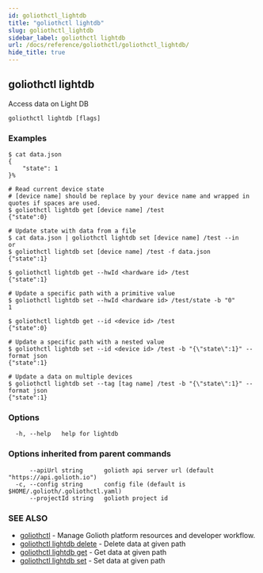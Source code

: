 ```yaml
---
id: goliothctl_lightdb
title: "goliothctl lightdb"
slug: goliothctl_lightdb
sidebar_label: goliothctl lightdb
url: /docs/reference/goliothctl/goliothctl_lightdb/
hide_title: true
---
```

## goliothctl lightdb

Access data on Light DB

```
goliothctl lightdb [flags]
```

### Examples

```
$ cat data.json
{
	"state": 1
}%

# Read current device state
# [device name] should be replace by your device name and wrapped in quotes if spaces are used.
$ goliothctl lightdb get [device name] /test
{"state":0}

# Update state with data from a file
$ cat data.json | goliothctl lightdb set [device name] /test --in
or
$ goliothctl lightdb set [device name] /test -f data.json
{"state":1}

$ goliothctl lightdb get --hwId <hardware id> /test
{"state":1}

# Update a specific path with a primitive value
$ goliothctl lightdb set --hwId <hardware id> /test/state -b "0"
1

$ goliothctl lightdb get --id <device id> /test
{"state":0}

# Update a specific path with a nested value
$ goliothctl lightdb set --id <device id> /test -b "{\"state\":1}" --format json
{"state":1}

# Update a data on multiple devices
$ goliothctl lightdb set --tag [tag name] /test -b "{\"state\":1}" --format json
{"state":1}
```

### Options

```
  -h, --help   help for lightdb
```

### Options inherited from parent commands

```
      --apiUrl string      golioth api server url (default "https://api.golioth.io")
  -c, --config string      config file (default is $HOME/.golioth/.goliothctl.yaml)
      --projectId string   golioth project id
```

### SEE ALSO

* [goliothctl](/docs/reference/goliothctl/goliothctl/)	 - Manage Golioth platform resources and developer workflow.
* [goliothctl lightdb delete](/docs/reference/goliothctl/goliothctl_lightdb_delete/)	 - Delete data at given path
* [goliothctl lightdb get](/docs/reference/goliothctl/goliothctl_lightdb_get/)	 - Get data at given path
* [goliothctl lightdb set](/docs/reference/goliothctl/goliothctl_lightdb_set/)	 - Set data at given path

